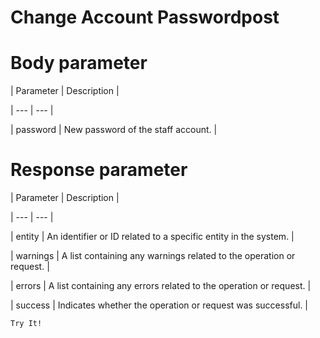 # Change Account Passwordpost

# Body parameter

| Parameter | Description |

| --- | --- |

| password | New password of the staff account. |



# Response parameter

| Parameter | Description |

| --- | --- |

| entity | An identifier or ID related to a specific entity in the system. |

| warnings | A list containing any warnings related to the operation or request. |

| errors | A list containing any errors related to the operation or request. |

| success | Indicates whether the operation or request was successful. |



`Try It!`